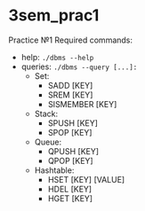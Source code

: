# 3sem_prac1
Practice №1
Required commands:
- help: `./dbms --help`
- queries: `./dbms --query [...]:`
  - Set:
    - SADD [KEY]
    - SREM [KEY]
    - SISMEMBER [KEY]
  - Stack:
    - SPUSH [KEY]
    - SPOP [KEY]
  - Queue:
    - QPUSH [KEY]
    - QPOP [KEY]
  - Hashtable:
    - HSET [KEY] [VALUE]
    - HDEL [KEY]
    - HGET [KEY]
